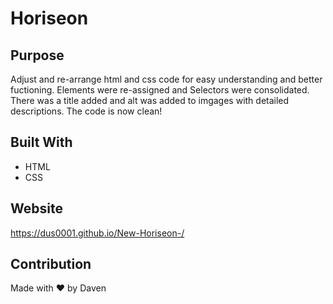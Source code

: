 # Horiseon

## Purpose
Adjust and re-arrange html and css code for easy understanding and better fuctioning. Elements were re-assigned and Selectors were consolidated. There was a title added and alt was added to imgages with detailed descriptions. The code is now clean!

## Built With
* HTML
* CSS

## Website
https://dus0001.github.io/New-Horiseon-/

## Contribution
Made with ❤️ by Daven
